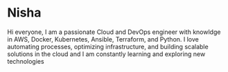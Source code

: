 # Nisha
Hi everyone,
I am a passionate Cloud and DevOps engineer with knowldge in AWS, Docker, Kubernetes, Ansible, Terraform, and Python. I love automating processes, optimizing infrastructure, and building scalable solutions in the cloud and I am constantly learning and exploring new technologies
